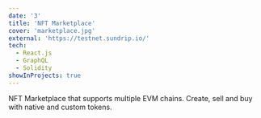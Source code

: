 ```yaml
---
date: '3'
title: 'NFT Marketplace'
cover: 'marketplace.jpg'
external: 'https://testnet.sundrip.io/'
tech:
  - React.js
  - GraphQL
  - Solidity
showInProjects: true
---
```


NFT Marketplace that supports multiple EVM chains.
Create, sell and buy with native and custom tokens.
